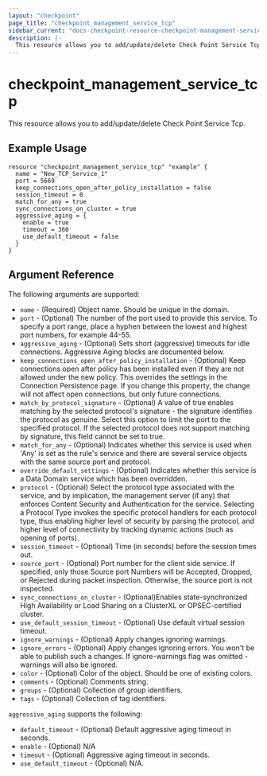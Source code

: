```yaml
---
layout: "checkpoint"
page_title: "checkpoint_management_service_tcp"
sidebar_current: "docs-checkpoint-resource-checkpoint-management-service-tcp"
description: |-
  This resource allows you to add/update/delete Check Point Service Tcp.
---
```


# checkpoint_management_service_tcp

This resource allows you to add/update/delete Check Point Service Tcp.

## Example Usage


```hcl
resource "checkpoint_management_service_tcp" "example" {
  name = "New_TCP_Service_1"
  port = 5669
  keep_connections_open_after_policy_installation = false
  session_timeout = 0
  match_for_any = true
  sync_connections_on_cluster = true
  aggressive_aging = {
    enable = true
    timeout = 360
    use_default_timeout = false
  } 
}

```

## Argument Reference

The following arguments are supported:

* `name` - (Required) Object name. Should be unique in the domain.
* `port` - (Optional) The number of the port used to provide this service. To specify a port range, place a hyphen between the lowest and highest port numbers, for example 44-55.
* `aggressive_aging` - (Optional) Sets short (aggressive) timeouts for idle connections. Aggressive Aging blocks are documented below.
* `keep_connections_open_after_policy_installation` - (Optional) Keep connections open after policy has been installed even if they are not allowed under the new policy. This overrides the settings in the Connection Persistence page. If you change this property, the change will not affect open connections, but only future connections.
* `match_by_protocol_signature` - (Optional) A value of true enables matching by the selected protocol's signature - the signature identifies the protocol as genuine. Select this option to limit the port to the specified protocol. If the selected protocol does not support matching by signature, this field cannot be set to true.
* `match_for_any` - (Optional) Indicates whether this service is used when 'Any' is set as the rule's service and there are several service objects with the same source port and protocol.
* `override_default_settings` - (Optional) Indicates whether this service is a Data Domain service which has been overridden.
* `protocol` - (Optional) Select the protocol type associated with the service, and by implication, the management server (if any) that enforces Content Security and Authentication for the service. Selecting a Protocol Type invokes the specific protocol handlers for each protocol type, thus enabling higher level of security by parsing the protocol, and higher level of connectivity by tracking dynamic actions (such as opening of ports).
* `session_timeout` - (Optional) Time (in seconds) before the session times out.
* `source_port` - (Optional) Port number for the client side service. If specified, only those Source port Numbers will be Accepted, Dropped, or Rejected during packet inspection. Otherwise, the source port is not inspected.
* `sync_connections_on_cluster` - (Optional)Enables state-synchronized High Availability or Load Sharing on a ClusterXL or OPSEC-certified cluster.
* `use_default_session_timeout` - (Optional) Use default virtual session timeout.
* `ignore_warnings` - (Optional) Apply changes ignoring warnings.
* `ignore_errors` - (Optional) Apply changes ignoring errors. You won't be able to publish such a changes. If ignore-warnings flag was omitted - warnings will also be ignored.
* `color` - (Optional) Color of the object. Should be one of existing colors.
* `comments` - (Optional) Comments string.
* `groups` - (Optional) Collection of group identifiers.
* `tags` - (Optional) Collection of tag identifiers.

`aggressive_aging` supports the following:
* `default_timeout` - (Optional) Default aggressive aging timeout in seconds.
* `enable` - (Optional) N/A
* `timeout` - (Optional) Aggressive aging timeout in seconds.
* `use_default_timeout` - (Optional) N/A.
